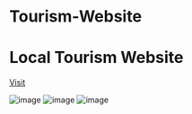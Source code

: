 # Tourism-Website
<h1> Local Tourism Website </h1>
<a href="https://mmtourstravels.glitch.me/"> Visit </a>



![image](https://user-images.githubusercontent.com/55319496/181824091-306f9dc7-ff6d-4808-a863-35ce97118ca6.png)
![image](https://user-images.githubusercontent.com/55319496/181824206-640a1688-8fd3-4608-8027-5b2f070facac.png)
![image](https://user-images.githubusercontent.com/55319496/181824307-528e2fba-5a97-4a07-838e-d502ceb5b5c1.png)

